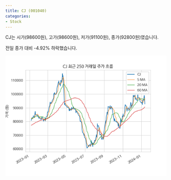 ```yaml
---
title: CJ (001040)
categories:
- Stock
---
```


CJ는 시가(98600원), 고가(98600원), 저가(91100원), 종가(92800원)였습니다.

전일 종가 대비 -4.92% 하락했습니다.

<!-- more -->

![001040](/assets/images/stock/001040.png)